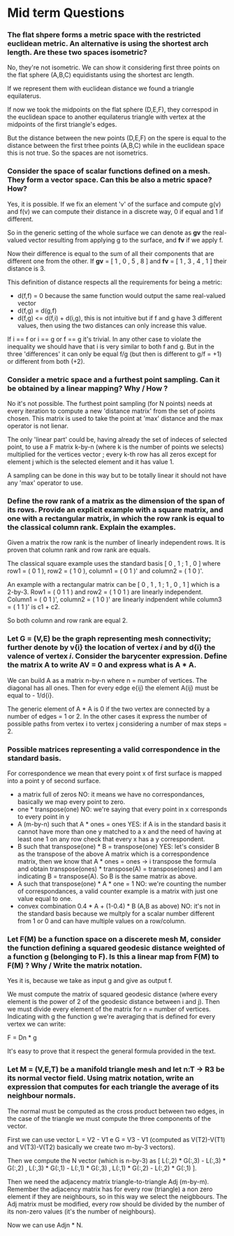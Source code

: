# Mid term Questions

### The flat shpere forms a metric space with the restricted euclidean metric. An alternative is using the shortest arch length. Are these two spaces isometric?

No, they're not isometric. We can show it considering first three points on the flat sphere (A,B,C) equidistants using the shortest arc length.

If we represent them with euclidean distance we found a triangle equilaterus.

If now we took the midpoints on the flat sphere (D,E,F), they correspod in the euclidean space to another equilaterus triangle with vertex at the midpoints of the first triangle's edges.

But the distance between the new points (D,E,F) on the spere is equal to the distance between the first trhee points (A,B,C) while in the euclidean space this is not true. So the spaces are not isometrics.

### Consider the space of scalar functions defined on a mesh. They form a vector space. Can this be also a metric space? How?

Yes, it is possible. If we fix an element 'v' of the surface and compute g(v) and f(v) we can compute their distance in a discrete way, 0 if equal and 1  if different. 

So in the generic setting of the whole surface we can denote as **gv** the real-valued vector resulting from applying g to the surface, and **fv** if we apply f. 

Now their difference is equal to the sum of all their components that are different one from the other. If **gv** = [ 1 , 0 , 5 , 8 ] and **fv** = [ 1 , 3 , 4 , 1 ] their distance is 3.

This definition of distance respects all the requirements for being a metric: 
- d(f,f) = 0 because the same function would output the same real-valued vector
- d(f,g) = d(g,f) 
- d(f,g) <= d(f,i) + d(i,g), this is not intuitive but if f and g have 3 different values, then using the two distances can only increase this value. 

If i == f or i == g or f == g it's trivial. In any other case to violate the inequality we should have that i is very similar to both f and g. But in the three 'differences' it can only be equal f/g (but then is different to g/f = +1) or different from both (+2).

### Consider a metric space and a furthest point sampling. Can it be obtained by a linear mapping? Why / How ?

No it's not possible. The furthest point sampling (for N points) needs at every iteration to compute a new 'distance matrix' from the set of points chosen. This matrix is used to take the point at 'max' distance and the max operator is not lienar.

The only 'linear part' could be, having already the set of indeces of selected point, to use a F matrix k-by-n (where k is the number of points we selects) multiplied for the vertices vector ; every k-th row has all zeros except for element j which is the selected element and it has value 1.

A sampling can be done in this way but to be totally linear it should not have any 'max' operator to use.

### Define the row rank of a matrix as the dimension of the span of its rows. Provide an explicit example with a square matrix, and one with a rectangular matrix, in which the row rank is equal to the classical column rank. Explain the examples.

Given a matrix the row rank is the number of linearly independent rows. It is proven that column rank and row rank are equals.

The classical square example uses the standard basis [ 0 , 1 ; 1 , 0 ] where row1 = ( 0 1 ), row2 = ( 1 0 ), column1 = ( 0 1 )' and column2 = ( 1 0 )'.

An example with a rectangular matrix can be [ 0 , 1 , 1 ; 1 , 0 , 1 ] which is a 2-by-3. Row1 = ( 0 1 1 ) and row2 = ( 1 0 1 ) are linearly independent. Column1 = ( 0 1 )', column2 = ( 1 0 )' are linearly indpendent while column3 = ( 1 1 )' is c1 + c2.

So both column and row rank are equal 2.

### Let G = (V,E) be the graph representing mesh connectivity; further denote by v{i} the location of vertex *i* and by d{i} the valence of vertex *i*. Consider the barycenter expression. Define the matrix A to write **AV = 0** and express what is A * A.

We can build A as a matrix n-by-n where n = number of vertices. The diagonal has all ones. Then for every edge e{ij} the element A{ij} must be equal to - 1/d{i}. 

The generic element of  A * A is 0 if the two vertex are connected by a number of edges = 1 or 2. In the other cases it express the number of possible paths from vertex i to vertex j considering a number of max steps = 2. 

### Possible matrices representing a valid correspondence in the standard basis. 

For correspondence we mean that every point x of first surface is mapped into a point y of second surface. 

- a matrix full of zeros NO: it means we have no correspondances, basically we map every point to zero.
- one * transpose(one) NO: we're saying that every point in x corresponds to every point in y
- A (m-by-n) such that A *  ones = ones YES: if A is in the standard basis it cannot have more than one y matched to a x and the need of having at least one 1 on any row check that every x has a y correspondent.
- B such that transpose(one) * B = transpose(one) YES: let's consider B as the transpose of the above A matrix which is a correspondence matrix, then we know that A * ones = ones -> i transpose the formula and obtain transpose(ones) * transpose(A) = transpose(ones) and I am indicating B = transpose(A). So B is the same matrix as above.
- A such that transpose(one) * A * one = 1 NO: we're counting the number of correspondances, a valid counter example is a matrix with just one value equal to one.
- convex combination 0.4 * A + (1-0.4) * B (A,B as above) NO: it's not in the standard basis because we multply for a scalar number different from 1 or 0 and can have multiple values on a row/column.

### Let F(M) be a function space on a discerete mesh M, consider the function defining a squared geodesic distance weighted of a function g (belonging to F). Is this a linear map from F(M) to F(M) ? Why / Write the matrix notation.

Yes it is, because we take as input g and give as output f. 

We must compute the matrix of squared geodesic distance (where every element is the power of 2 of the geodesic distance between i and j). Then we must divide every element of the matrix for n = number of vertices. Indicating with g the function g we're averaging that is defined for every vertex we can write:

F = Dn * g 

It's easy to prove that it respect the general formula provided in the text. 

### Let M = (V,E,T) be a manifold triangle mesh and let n:T -> R3 be its normal vector field. Using matrix notation, write an expression that computes for each triangle the average of its neighbour normals. 

The normal must be computed as the cross product between two edges, in the case of the triangle we must compute the three components of the vector. 

First we can use vector L = V2 - V1 e G = V3 - V1 (computed as V(T2)-V(T1) and V(T3)-V(T2) basically we create two m-by-3 vectors). 

Then we compute the N vector (which is n-by-3) as [ L(:,2) * G(:,3) - L(:,3) * G(:,2) ,  L(:,3) * G(:,1) - L(:,1) * G(:,3) , L(:,1) * G(:,2) - L(:,2) * G(:,1) ]. 

Then we need the adjacency matrix triangle-to-triangle Adj (m-by-m). Remember the adjacency matrix has for every row (triangle) a non zero element if they are neighbours, so in this way we select the neigbbours. 
The Adj matrix must be modified, every row should be divided by the number of its non-zero values (it's the number of neighbours).

Now we can use Adjn * N.





